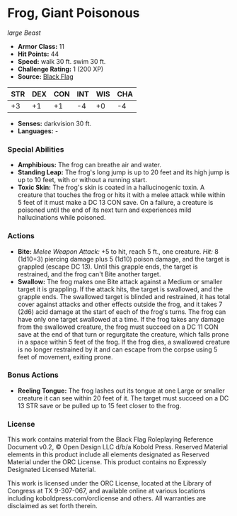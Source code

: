 # Frog, Giant Poisonous

*large* *Beast*

- **Armor Class:** 11
- **Hit Points:** 44 
- **Speed:** walk 30 ft. swim 30 ft.
- **Challenge Rating:** 1 (200 XP)
- **Source:** [Black Flag](https://koboldpress.com/kpstore/product/tovrpg-pg-mv/)

| STR | DEX | CON | INT | WIS | CHA |
| --- | --- | --- | --- | --- | --- |
| +3 | +1 | +1 | -4 | +0 | -4 |

- **Senses:** darkvision 30 ft.
- **Languages:** -

### Special Abilities

- **Amphibious:** The frog can breathe air and water.
- **Standing Leap:** The frog's long jump is up to 20 feet and its high jump is up to 10 feet, with or without a running start.
- **Toxic Skin:** The frog's skin is coated in a hallucinogenic toxin. A creature that touches the frog or hits it with a melee attack while within 5 feet of it must make a DC 13 CON save. On a failure, a creature is poisoned until the end of its next turn and experiences mild hallucinations while poisoned.

### Actions

- **Bite:** _Melee Weapon Attack:_ +5 to hit, reach 5 ft., one creature. _Hit:_ 8 (1d10+3) piercing damage plus 5 (1d10) poison damage, and the target is grappled (escape DC 13). Until this grapple ends, the target is restrained, and the frog can't Bite another target.
- **Swallow:** The frog makes one Bite attack against a Medium or smaller target it is grappling. If the attack hits, the target is swallowed, and the grapple ends. The swallowed target is blinded and restrained, it has total cover against attacks and other effects outside the frog, and it takes 7 (2d6) acid damage at the start of each of the frog's turns. The frog can have only one target swallowed at a time. If the frog takes any damage from the swallowed creature, the frog must succeed on a DC 11 CON save at the end of that turn or regurgitate the creature, which falls prone in a space within 5 feet of the frog. If the frog dies, a swallowed creature is no longer restrained by it and can escape from the corpse using 5 feet of movement, exiting prone.

### Bonus Actions

- **Reeling Tongue:** The frog lashes out its tongue at one Large or smaller creature it can see within 20 feet of it. The target must succeed on a DC 13 STR save or be pulled up to 15 feet closer to the frog.


### License

This work contains material from the Black Flag Roleplaying Reference Document v0.2, © Open Design LLC d/b/a Kobold Press. Reserved Material elements in this product include all elements designated as Reserved Material under the ORC License. This product contains no Expressly Designated Licensed Material.

This work is licensed under the ORC License, located at the Library of Congress at TX 9-307-067, and available online at various locations including koboldpress.com/orclicense and others. All warranties are disclaimed as set forth therein.

